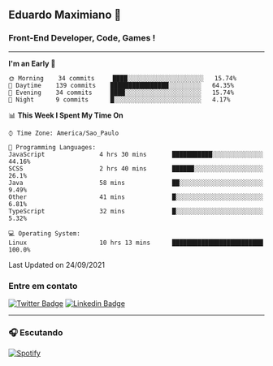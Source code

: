 ## Eduardo Maximiano 👋

### Front-End Developer, Code, Games !

---

<!--START_SECTION:waka-->
**I'm an Early 🐤** 

```text
🌞 Morning    34 commits     ████░░░░░░░░░░░░░░░░░░░░░   15.74% 
🌆 Daytime    139 commits    ████████████████░░░░░░░░░   64.35% 
🌃 Evening    34 commits     ████░░░░░░░░░░░░░░░░░░░░░   15.74% 
🌙 Night      9 commits      █░░░░░░░░░░░░░░░░░░░░░░░░   4.17%

```


📊 **This Week I Spent My Time On** 

```text
⌚︎ Time Zone: America/Sao_Paulo

💬 Programming Languages: 
JavaScript               4 hrs 30 mins       ███████████░░░░░░░░░░░░░░   44.16% 
SCSS                     2 hrs 40 mins       ██████░░░░░░░░░░░░░░░░░░░   26.1% 
Java                     58 mins             ██░░░░░░░░░░░░░░░░░░░░░░░   9.49% 
Other                    41 mins             █░░░░░░░░░░░░░░░░░░░░░░░░   6.81% 
TypeScript               32 mins             █░░░░░░░░░░░░░░░░░░░░░░░░   5.32%

💻 Operating System: 
Linux                    10 hrs 13 mins      █████████████████████████   100.0%

```


 Last Updated on 24/09/2021
<!--END_SECTION:waka-->

### Entre em contato

[![Twitter Badge](https://img.shields.io/badge/-@edmaxi-1ca0f1?style=flat-square&labelColor=1ca0f1&logo=twitter&logoColor=white&link=https://twitter.com/edmaxi)](https://twitter.com/edmaxi)
[![Linkedin Badge](https://img.shields.io/badge/-Eduardo_Maximiano-0077B5?style=flat-square&logo=Linkedin&logoColor=white&link=https://www.linkedin.com/in/maximiano-eduardo)](https://www.linkedin.com/in/maximiano-eduardo)

---

### 🎧 Escutando
[![Spotify](https://novatorem-sandy.vercel.app/api/spotify)](https://open.spotify.com/user/comgigo)
